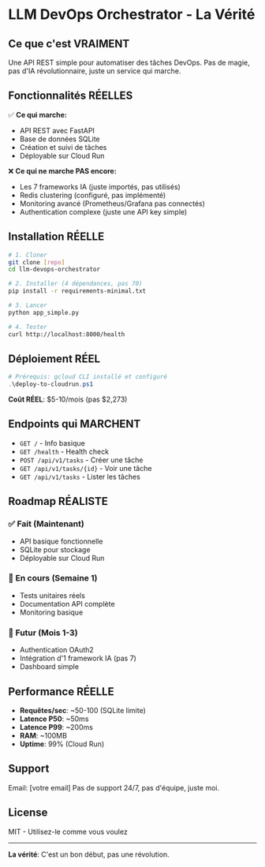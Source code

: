 # LLM DevOps Orchestrator - La Vérité

## Ce que c'est VRAIMENT

Une API REST simple pour automatiser des tâches DevOps. Pas de magie, pas d'IA révolutionnaire, juste un service qui marche.

## Fonctionnalités RÉELLES

✅ **Ce qui marche:**
- API REST avec FastAPI
- Base de données SQLite
- Création et suivi de tâches
- Déployable sur Cloud Run

❌ **Ce qui ne marche PAS encore:**
- Les 7 frameworks IA (juste importés, pas utilisés)
- Redis clustering (configuré, pas implémenté)
- Monitoring avancé (Prometheus/Grafana pas connectés)
- Authentication complexe (juste une API key simple)

## Installation RÉELLE

```bash
# 1. Cloner
git clone [repo]
cd llm-devops-orchestrator

# 2. Installer (4 dépendances, pas 70)
pip install -r requirements-minimal.txt

# 3. Lancer
python app_simple.py

# 4. Tester
curl http://localhost:8000/health
```

## Déploiement RÉEL

```powershell
# Prérequis: gcloud CLI installé et configuré
.\deploy-to-cloudrun.ps1
```

**Coût RÉEL**: $5-10/mois (pas $2,273)

## Endpoints qui MARCHENT

- `GET /` - Info basique
- `GET /health` - Health check
- `POST /api/v1/tasks` - Créer une tâche
- `GET /api/v1/tasks/{id}` - Voir une tâche
- `GET /api/v1/tasks` - Lister les tâches

## Roadmap RÉALISTE

### ✅ Fait (Maintenant)
- API basique fonctionnelle
- SQLite pour stockage
- Déployable sur Cloud Run

### 🔄 En cours (Semaine 1)
- Tests unitaires réels
- Documentation API complète
- Monitoring basique

### 📅 Futur (Mois 1-3)
- Authentication OAuth2
- Intégration d'1 framework IA (pas 7)
- Dashboard simple

## Performance RÉELLE

- **Requêtes/sec**: ~50-100 (SQLite limite)
- **Latence P50**: ~50ms
- **Latence P99**: ~200ms
- **RAM**: ~100MB
- **Uptime**: 99% (Cloud Run)

## Support

Email: [votre email]
Pas de support 24/7, pas d'équipe, juste moi.

## License

MIT - Utilisez-le comme vous voulez

---

**La vérité**: C'est un bon début, pas une révolution.